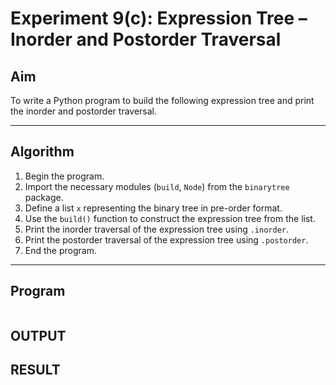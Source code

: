 # Experiment 9(c): Expression Tree – Inorder and Postorder Traversal

## Aim
To write a Python program to build the following expression tree and print the inorder and postorder traversal.


---

## Algorithm

1. Begin the program.
2. Import the necessary modules (`build`, `Node`) from the `binarytree` package.
3. Define a list `x` representing the binary tree in pre-order format.
4. Use the `build()` function to construct the expression tree from the list.
5. Print the inorder traversal of the expression tree using `.inorder`.
6. Print the postorder traversal of the expression tree using `.postorder`.
7. End the program.

---

## Program

```
```

## OUTPUT

## RESULT
